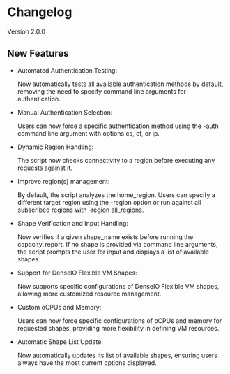 # Changelog
Version 2.0.0

## New Features

- Automated Authentication Testing: 

	Now automatically tests all available authentication methods by default, removing the need to specify command line arguments for authentication.
	
- Manual Authentication Selection: 
	
	Users can now force a specific authentication method using the -auth command line argument with options cs, cf, or ip.
	
- Dynamic Region Handling:

	The script now checks connectivity to a region before executing any requests against it.

- Improve region(s) management:

	By default, the script analyzes the home_region.
	Users can specify a different target region using the -region option or run against all subscribed regions 	with -region all_regions.

- Shape Verification and Input Handling:

   Now verifies if a given shape_name exists before running the capacity_report.
   If no shape is provided via command line arguments, the script prompts the user for input and displays a 	list of available shapes.
   
- Support for DenseIO Flexible VM Shapes:
	
	Now supports specific configurations of DenseIO Flexible VM shapes, allowing more customized resource management.

- Custom oCPUs and Memory: 

	Users can now force specific configurations of oCPUs and memory for requested shapes, providing more flexibility in defining VM resources.

- Automatic Shape List Update:

	Now automatically updates its list of available shapes, ensuring users always have the most current 	options displayed.